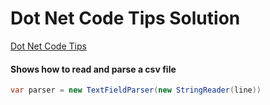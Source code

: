 # Dot Net Code Tips Solution

[Dot Net Code Tips](http://dotnetcodetips.com)

#### Shows how to read and parse a csv file
````csharp
var parser = new TextFieldParser(new StringReader(line))
````





